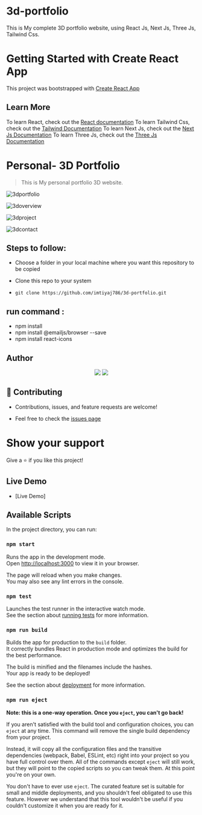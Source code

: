 # 3d-portfolio
This is My complete 3D portfolio website, using React Js, Next Js, Three Js, Tailwind Css.

# Getting Started with Create React App

This project was bootstrapped with [Create React App](https://github.com/facebook/create-react-app)

## Learn More

To learn React, check out the [React documentation](https://reactjs.org/)
To learn Tailwind Css, check out the [Tailwind Documentation](https://tailwindcss.com/docs/installation)
To learn Next Js, check out the [Next Js Documentation](https://nextjs.org/docs)
To learn Three Js, check out the [Three Js Documentation](https://threejs.org/docs/index.html#manual/en/introduction/Creating-a-scene)

# Personal- 3D Portfolio

> This is My personal portfolio 3D website.

![3dportfolio](https://github.com/imtiyaj786/3d-portfolio/assets/55544765/d679c8e4-9687-41fa-9899-610ea2dda8ef)

![3doverview](https://github.com/imtiyaj786/3d-portfolio/assets/55544765/1044078b-240f-4565-b3b7-35d1795cfa45)

![3dproject](https://github.com/imtiyaj786/3d-portfolio/assets/55544765/a211d48c-6e15-4fda-abc5-aa104dfa0a28)

![3dcontact](https://github.com/imtiyaj786/3d-portfolio/assets/55544765/640096a3-503c-482b-aa29-bbdd85d0c08f)


## Steps to follow:

- Choose a folder in your local machine where you want this repository to be copied

- Clone this repo to your system
- ```
  git clone https://github.com/imtiyaj786/3d-portfolio.git
  ```

## run command :

- npm install
- npm install @emailjs/browser --save
- npm install react-icons

## Author

<p align="center">
  <a href="https://github.com/imtiyaj786"><img src="https://img.shields.io/badge/Author-Imtiyaj%20Alam-blueviolet?style=flat-square"></a>
  <a href="https://linkedin.com/in/imtiyaj786"><img src="https://img.shields.io/badge/LinkedIn-Imtiyaj%20Alam-blue?style=flat-square"></a>
</p>

## 🤝 Contributing

- Contributions, issues, and feature requests are welcome!

- Feel free to check the [issues page](https://github.com/imtiyaj786/3d-portfolio/issues)

# Show your support

Give a ⭐ if you like this project!

## Live Demo

- [Live Demo]
  
## Available Scripts

In the project directory, you can run:

### `npm start`

Runs the app in the development mode.\
Open [http://localhost:3000](http://localhost:3000) to view it in your browser.

The page will reload when you make changes.\
You may also see any lint errors in the console.

### `npm test`

Launches the test runner in the interactive watch mode.\
See the section about [running tests](https://facebook.github.io/create-react-app/docs/running-tests) for more information.

### `npm run build`

Builds the app for production to the `build` folder.\
It correctly bundles React in production mode and optimizes the build for the best performance.

The build is minified and the filenames include the hashes.\
Your app is ready to be deployed!

See the section about [deployment](https://facebook.github.io/create-react-app/docs/deployment) for more information.

### `npm run eject`

**Note: this is a one-way operation. Once you `eject`, you can't go back!**

If you aren't satisfied with the build tool and configuration choices, you can `eject` at any time. This command will remove the single build dependency from your project.

Instead, it will copy all the configuration files and the transitive dependencies (webpack, Babel, ESLint, etc) right into your project so you have full control over them. All of the commands except `eject` will still work, but they will point to the copied scripts so you can tweak them. At this point you're on your own.

You don't have to ever use `eject`. The curated feature set is suitable for small and middle deployments, and you shouldn't feel obligated to use this feature. However we understand that this tool wouldn't be useful if you couldn't customize it when you are ready for it.
